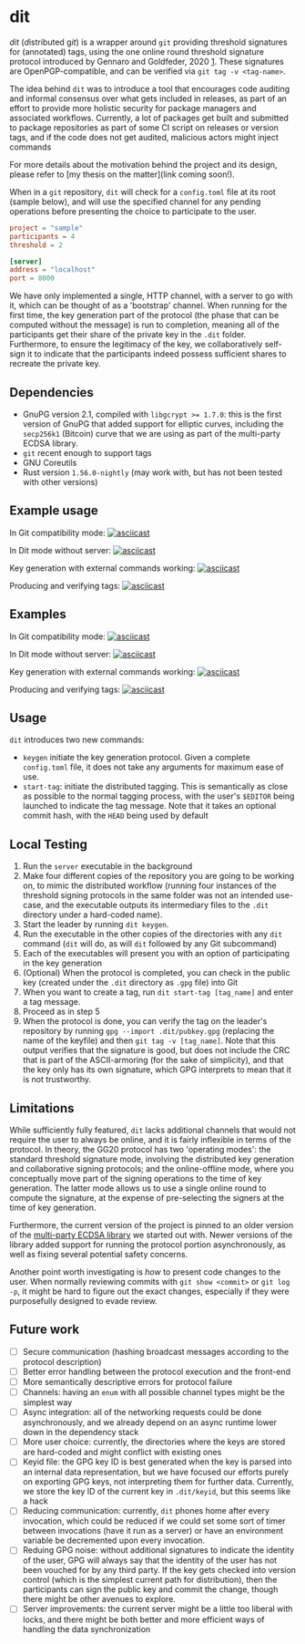 # dit

*dit* (*d*istributed g*it*) is a wrapper around `git` providing threshold signatures for (annotated) tags, using the one online round threshold signature protocol introduced by Gennaro and Goldfeder, 2020 [1](https://eprint.iacr.org/2020/540). These signatures are OpenPGP-compatible, and can be verified via `git tag -v <tag-name>`.

The idea behind `dit` was to introduce a tool that encourages code auditing and informal consensus over what gets included in releases, as part of an effort to provide more holistic security for package managers and associated workflows. Currently, a lot of packages get built and submitted to package repositories as part of some CI script on releases or version tags, and if the code does not get audited, malicious actors might inject commands 

For more details about the motivation behind the project and its design, please refer to [my thesis on the matter](link coming soon!).


When in a `git` repository, `dit` will check for a `config.toml` file at its root (sample below), and will use the specified channel for any pending operations before presenting the choice to participate to the user.

```toml
project = "sample"
participants = 4
threshold = 2

[server]
address = "localhost"
port = 8000
```

We have only implemented a single, HTTP channel, with a server to go with it, which can be thought of as a 'bootstrap' channel. When running for the first time, the key generation part of the protocol (the phase that can be computed without the message) is run to completion, meaning all of the participants get their share of the private key in the `.dit` folder. Furthermore, to ensure the legitimacy of the key, we collaboratively self-sign it to indicate that the participants indeed possess sufficient shares to recreate the private key.

## Dependencies
- GnuPG version 2.1, compiled with `libgcrypt >= 1.7.0`: this is the first version of GnuPG that added support for elliptic curves, including the `secp256k1` (Bitcoin) curve that we are using as part of the multi-party ECDSA library.
- `git` recent enough to support tags
- GNU Coreutils
- Rust version `1.56.0-nightly` (may work with, but has not been tested with other versions)

## Example usage

In Git compatibility mode:
[![asciicast](https://asciinema.org/a/f7sa2ebAseFXGLEHlezBqvmA6.svg)](https://asciinema.org/a/f7sa2ebAseFXGLEHlezBqvmA6)

In Dit mode without server:
[![asciicast](https://asciinema.org/a/Oa0itTL11ARz31HYFe7SRqsuJ.svg)](https://asciinema.org/a/Oa0itTL11ARz31HYFe7SRqsuJ)

Key generation with external commands working:
[![asciicast](https://asciinema.org/a/wMH10hdgNlwmn1BpiMKBjTnBq.svg)](https://asciinema.org/a/wMH10hdgNlwmn1BpiMKBjTnBq)

Producing and verifying tags: 
[![asciicast](https://asciinema.org/a/19O9LazuZ3qJqeyBeUcn76Ax8.svg)](https://asciinema.org/a/19O9LazuZ3qJqeyBeUcn76Ax8)



## Examples

In Git compatibility mode:
[![asciicast](https://asciinema.org/a/OGpT40Lrih2Ja1Lld9Q7oKkrh.svg)](https://asciinema.org/a/OGpT40Lrih2Ja1Lld9Q7oKkrh)


In Dit mode without server:
[![asciicast](https://asciinema.org/a/cpQFjzGiNr6FTMlZNAGu0QCST.svg)](https://asciinema.org/a/cpQFjzGiNr6FTMlZNAGu0QCST)


Key generation with external commands working:
[![asciicast](https://asciinema.org/a/zT7t0ziL8r6Dh8bXQTe2R67kR.svg)](https://asciinema.org/a/zT7t0ziL8r6Dh8bXQTe2R67kR)


Producing and verifying tags:
[![asciicast](https://asciinema.org/a/f0IZ5g51y6hddWD3vmAy4f7Ye.svg)](https://asciinema.org/a/f0IZ5g51y6hddWD3vmAy4f7Ye)


## Usage
`dit` introduces two new commands:
 - `keygen` initiate the key generation protocol. Given a complete `config.toml` file, it does not take any arguments for maximum ease of use.
 - `start-tag`: initiate the distributed tagging. This is semantically as close as possible to the normal tagging process, with the user's `$EDITOR` being launched to indicate the tag message. Note that it takes an optional commit hash, with the `HEAD` being used by default

## Local Testing
1. Run the `server` executable in the background
3. Make four different copies of the repository you are going to be working on, to mimic the distributed workflow (running four instances of the threshold signing protocols in the same folder was not an intended use-case, and the executable outputs its intermediary files to the `.dit` directory under a hard-coded name). 
4. Start the leader by running `dit keygen`. 
5. Run the executable in the other copies of the directories with any `dit` command (`dit` will do, as will `dit` followed by any Git subcommand)
6. Each of the executables will present you with an option of participating in the key generation
7. (Optional) When the protocol is completed, you can check in the public key (created under the `.dit` directory as `.gpg` file) into Git
8. When you want to create a tag, run `dit start-tag [tag_name]` and enter a tag message.
9. Proceed as in step 5
10. When the protocol is done, you can verify the tag on the leader's repository by running `gpg --import .dit/pubkey.gpg` (replacing the name of the keyfile) and then `git tag -v [tag_name]`. Note that this output verifies that the signature is good, but does not include the CRC that is part of the ASCII-armoring (for the sake of simplicity), and that the key only has its own signature, which GPG interprets to mean that it is not trustworthy.

## Limitations

While sufficiently fully featured, `dit` lacks additional channels that would not require the user to always be online, and it is fairly inflexible in terms of the protocol. In theory, the GG20 protocol has two 'operating modes': the standard threshold signature mode, involving the distributed key generation and collaborative signing protocols; and the online-offline mode, where you conceptually move part of the signing operations to the time of key generation. The latter mode allows us to use a single online round to compute the signature, at the expense of pre-selecting the signers at the time of key generation.

Furthermore, the current version of the project is pinned to an older version of the [multi-party ECDSA library](https://github.com/ZenGo-X/multi-party-ecdsa) we started out with. Newer versions of the library added support for running the protocol portion asynchronously, as well as fixing several potential safety concerns.

Another point worth investigating is _how_ to present code changes to the user. When normally reviewing commits with `git show <commit>` or `git log -p`, it might be hard to figure out the exact changes, especially if they were purposefully designed to evade review. 

## Future work
- [ ] Secure communication (hashing broadcast messages according to the protocol description)
- [ ] Better error handling between the protocol execution and the front-end
- [ ] More semantically descriptive errors for protocol failure
- [ ] Channels: having an `enum` with all possible channel types might be the simplest way
- [ ] Async integration: all of the networking requests could be done asynchronously, and we already depend on an async runtime lower down in the dependency stack
- [ ] More user choice: currently, the directories where the keys are stored are hard-coded and might conflict with existing ones
- [ ] Keyid file: the GPG key ID is best generated when the key is parsed into an internal data representation, but we have focused our efforts purely on exporting GPG keys, not interpreting them for further data. Currently, we store the key ID of the current key in `.dit/keyid`, but this seems like a hack
- [ ] Reducing communication: currently, `dit` phones home after every invocation, which could be reduced if we could set some sort of timer between invocations (have it run as a server) or have an environment variable be decremented upon every invocation.
- [ ] Reduing GPG noise: without additional signatures to indicate the identity of the user, GPG will always say that the identity of the user has not been vouched for by any third party. If the key gets checked into version control (which is the simplest current path for distribution), then the participants can sign the public key and commit the change, though there might be other avenues to explore.
- [ ] Server improvements: the current server might be a little too liberal with locks, and there might be both better and more efficient ways of handling the data synchronization
